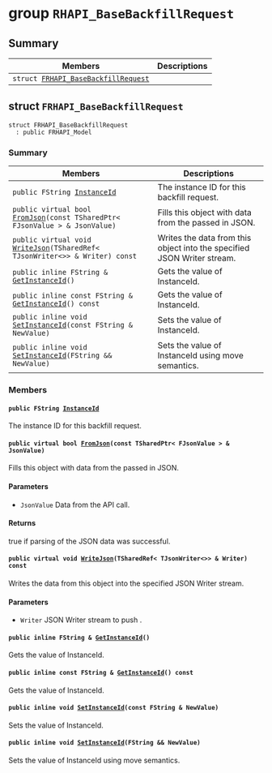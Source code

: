 # group `RHAPI_BaseBackfillRequest` <a id="group__RHAPI__BaseBackfillRequest"></a>

## Summary

 Members                        | Descriptions                                
--------------------------------|---------------------------------------------
`struct `[`FRHAPI_BaseBackfillRequest`](#structFRHAPI__BaseBackfillRequest) | 

## struct `FRHAPI_BaseBackfillRequest` <a id="structFRHAPI__BaseBackfillRequest"></a>

```
struct FRHAPI_BaseBackfillRequest
  : public FRHAPI_Model
```

### Summary

 Members                        | Descriptions                                
--------------------------------|---------------------------------------------
`public FString `[`InstanceId`](#structFRHAPI__BaseBackfillRequest_1adee922d59de20684afd702734bd49d34) | The instance ID for this backfill request.
`public virtual bool `[`FromJson`](#structFRHAPI__BaseBackfillRequest_1aae23daef4fab59c9b078e5f5fbec19db)`(const TSharedPtr< FJsonValue > & JsonValue)` | Fills this object with data from the passed in JSON.
`public virtual void `[`WriteJson`](#structFRHAPI__BaseBackfillRequest_1a1cd261028157e2e554bb3ce0c030dd49)`(TSharedRef< TJsonWriter<>> & Writer) const` | Writes the data from this object into the specified JSON Writer stream.
`public inline FString & `[`GetInstanceId`](#structFRHAPI__BaseBackfillRequest_1a1c9a904f6c5187a9e57f8334f21257d7)`()` | Gets the value of InstanceId.
`public inline const FString & `[`GetInstanceId`](#structFRHAPI__BaseBackfillRequest_1af82ecb8b5005dcf3034bec2eb1252274)`() const` | Gets the value of InstanceId.
`public inline void `[`SetInstanceId`](#structFRHAPI__BaseBackfillRequest_1a5441e597e17d6f5c9cca97d75a5593b2)`(const FString & NewValue)` | Sets the value of InstanceId.
`public inline void `[`SetInstanceId`](#structFRHAPI__BaseBackfillRequest_1ada0e50961e64647789d1278acaadf559)`(FString && NewValue)` | Sets the value of InstanceId using move semantics.

### Members

#### `public FString `[`InstanceId`](#structFRHAPI__BaseBackfillRequest_1adee922d59de20684afd702734bd49d34) <a id="structFRHAPI__BaseBackfillRequest_1adee922d59de20684afd702734bd49d34"></a>

The instance ID for this backfill request.

#### `public virtual bool `[`FromJson`](#structFRHAPI__BaseBackfillRequest_1aae23daef4fab59c9b078e5f5fbec19db)`(const TSharedPtr< FJsonValue > & JsonValue)` <a id="structFRHAPI__BaseBackfillRequest_1aae23daef4fab59c9b078e5f5fbec19db"></a>

Fills this object with data from the passed in JSON.

#### Parameters
* `JsonValue` Data from the API call.

#### Returns
true if parsing of the JSON data was successful.

#### `public virtual void `[`WriteJson`](#structFRHAPI__BaseBackfillRequest_1a1cd261028157e2e554bb3ce0c030dd49)`(TSharedRef< TJsonWriter<>> & Writer) const` <a id="structFRHAPI__BaseBackfillRequest_1a1cd261028157e2e554bb3ce0c030dd49"></a>

Writes the data from this object into the specified JSON Writer stream.

#### Parameters
* `Writer` JSON Writer stream to push .

#### `public inline FString & `[`GetInstanceId`](#structFRHAPI__BaseBackfillRequest_1a1c9a904f6c5187a9e57f8334f21257d7)`()` <a id="structFRHAPI__BaseBackfillRequest_1a1c9a904f6c5187a9e57f8334f21257d7"></a>

Gets the value of InstanceId.

#### `public inline const FString & `[`GetInstanceId`](#structFRHAPI__BaseBackfillRequest_1af82ecb8b5005dcf3034bec2eb1252274)`() const` <a id="structFRHAPI__BaseBackfillRequest_1af82ecb8b5005dcf3034bec2eb1252274"></a>

Gets the value of InstanceId.

#### `public inline void `[`SetInstanceId`](#structFRHAPI__BaseBackfillRequest_1a5441e597e17d6f5c9cca97d75a5593b2)`(const FString & NewValue)` <a id="structFRHAPI__BaseBackfillRequest_1a5441e597e17d6f5c9cca97d75a5593b2"></a>

Sets the value of InstanceId.

#### `public inline void `[`SetInstanceId`](#structFRHAPI__BaseBackfillRequest_1ada0e50961e64647789d1278acaadf559)`(FString && NewValue)` <a id="structFRHAPI__BaseBackfillRequest_1ada0e50961e64647789d1278acaadf559"></a>

Sets the value of InstanceId using move semantics.

